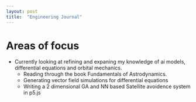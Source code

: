 ```yaml
---
layout: post
title:  "Engineering Journal"
---
```


# Areas of focus

- Currently looking at refining and expaning my knowledge of ai models, differential equations and orbital mechanics.
    - Reading through the book Fundamentals of Astrodynamics.
    - Generating vector field simulations for differential equations
    - Writing a 2 dimensional GA and NN based Satellite avoidence system in p5.js
